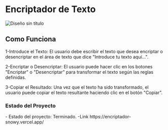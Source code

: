 <h1> Encriptador de Texto </h1>

![Diseño sin título](https://github.com/user-attachments/assets/276f4f97-c917-476d-8abb-5d7d19d6feeb)

<h2>Como Funciona</h2>

<p>
1-Introduce el Texto: El usuario debe escribir el texto que desea encriptar o desencriptar en el área de texto que dice "Introduce tu texto aquí...".

2-Encriptar o Desencriptar: El usuario puede hacer clic en los botones "Encriptar" o "Desencriptar" para transformar el texto según las reglas definidas.

3-Copiar el Resultado: Una vez que el texto ha sido transformado, el usuario puede copiar el texto resultante haciendo clic en el botón "Copiar".</p>

<h3>Estado del Proyecto</h3>
- Estado del proyecto: Terminado.
-Link https://encriptador-snowy.vercel.app/
